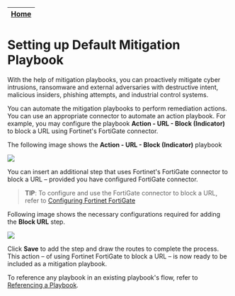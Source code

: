 | [Home](https://github.com/fortinet-fortisoar/solution-pack-soar-framework/blob/release/1.1.0/README.md) |
|--------------------------------------------|

# Setting up Default Mitigation Playbook

With the help of mitigation playbooks, you can proactively mitigate cyber intrusions, ransomware and external adversaries with destructive intent, malicious insiders, phishing attempts, and industrial control systems.

You can automate the mitigation playbooks to perform remediation actions. You can use an appropriate connector to automate an action playbook. For example, you may configure the playbook **Action - URL - Block (Indicator)** to block a URL using Fortinet's FortiGate connector.

The following image shows the **Action - URL - Block (Indicator)** playbook

![](https://github.com/fortinet-fortisoar/solution-pack-soar-framework/blob/release/1.1.0/docs/res/mitigation-playbook-stock.png)

You can insert an additional step that uses Fortinet's FortiGate connector to block a URL &ndash; provided you have configured FortiGate connector.
>**TIP**: To configure and use the FortiGate connector to block a URL, refer to [Configuring Fortinet FortiGate](https://docs.fortinet.com/document/fortisoar/5.1.0/fortinet-fortigate/231/fortinet-fortigate-v5-1-0#Configuration_parameters)

Following image shows the necessary configurations required for adding the **Block URL** step.

![](https://github.com/fortinet-fortisoar/solution-pack-soar-framework/blob/release/1.1.0/docs/res/mitigation-playbook-block-url-step.png)

Click **Save** to add the step and draw the routes to complete the process. This action &ndash; of using Fortinet FortiGate to block a URL &ndash; is now ready to be included as a mitigation playbook.

To reference any playbook in an existing playbook's flow, refer to [Referencing a Playbook](https://docs.fortinet.com/document/fortisoar/7.2.0/playbooks-guide/784146/triggers-steps#Reference_a_Playbook).